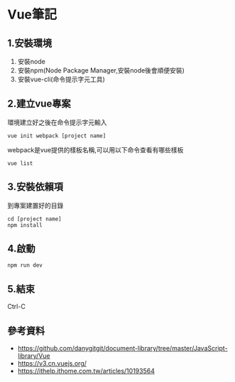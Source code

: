 # Vue筆記
## 1.安裝環境
1. 安裝node  
1. 安裝npm(Node Package Manager,安裝node後會順便安裝)  
1. 安裝vue-cli(命令提示字元工具)
## 2.建立vue專案
環境建立好之後在命令提示字元輸入
```
vue init webpack [project name]
```
webpack是vue提供的樣板名稱,可以用以下命令查看有哪些樣板
```
vue list
```
## 3.安裝依賴項
到專案建置好的目錄
```
cd [project name]
npm install
```
## 4.啟動
```
npm run dev
```
## 5.結束
Ctrl-C


## 參考資料
- https://github.com/danygitgit/document-library/tree/master/JavaScript-library/Vue
- https://v3.cn.vuejs.org/
- https://ithelp.ithome.com.tw/articles/10193564